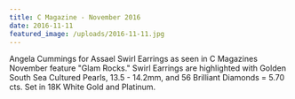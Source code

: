 ```yaml
---
title: C Magazine - November 2016
date: 2016-11-11
featured_image: /uploads/2016-11-11.jpg
---
```

Angela Cummings for Assael Swirl Earrings as seen in C Magazines November feature "Glam Rocks." Swirl Earrings are highlighted with Golden South Sea Cultured Pearls, 13.5 - 14.2mm, and 56 Brilliant Diamonds = 5.70 cts. Set in 18K White Gold and Platinum. ​​